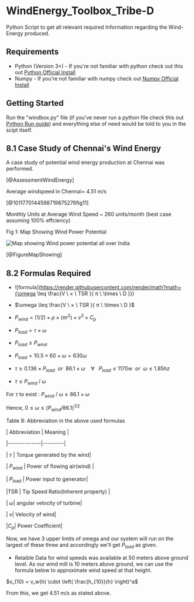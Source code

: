 # WindEnergy_Toolbox_Tribe-D
Python Script to get all relevant required Information regarding the Wind-Energy produced.

## Requirements
- Python (Version 3+) - If you're not familiar with python check out this out [Python Official Install](https://www.python.org/downloads/) 
- Numpy - If you're not familiar with numpy check out [Numpy Official Install](https://numpy.org/install/)

## Getting Started
Run the "windbox.py" file (if you've never run a python file check this out [Python Run guide](https://www.tutorialspoint.com/how-to-run-python-program))
and everything else of need would be told to you in the scipt itself.

##  8.1 Case Study of Chennai's Wind Energy

  

A case study of potential wind energy production at Chennai was performed.

[@AssessmentWindEnergy]

  

Average windspeed in Chennai= 4.51 m/s

[@1011770144598719875276fig11]

  

Monthly Units at Average Wind Speed ~ 260 units/month (best case assuming 100% effciency)

  

Fig 1: Map Showing Wind Power Potential

![Map showing Wind power potential all over India](https://www.researchgate.net/profile/Mohammed-Majid-4/publication/332702533/figure/fig3/AS:753275301285888@1556606235936/Map-showing-wind-power-potential-at-100-m-AGL-26.png)

[@FigureMapShowing]

  

##  8.2 Formulas Required

  
* ![formula](https://render.githubusercontent.com/render/math?math={\omega  \leq  \frac{V \ × \ TSR }{ π \ \times \ D }})
* $\omega  \leq  \frac{V \ × \ TSR }{ π \ \times \ D }$

* $P_{wind} = (1/2) \times ρ × (πr^2)\times v^3  \times C_p$

* $P_{load} = \tau ×ω$

* $P_{load} \leq P_{wind}$

* $P_{load} = 10.5  \times  60  \times  \omega = 630  \omega$

* $τ \geq  0.136  \times P_{load} \ \ or \ \ 86.1  \times ω \ \ \ \ ∀ \ \ \ P_{load} \leq  1170w \ \ or \ \ ω \leq  1.85hz$

* $τ \leq P_{wind} \ / \ \omega$

  

For $\tau$ to exist : $P_{wind} \ / \ ω \geq  86.1  \times ω$

  

Hence, $0  \leq ω \leq (P_{wind}/86.1)^{1/2}$

Table 8: Abbreviation in the above used formulas

| Abbreviation | Meaning |

|--------------|---------|

| $\tau$ | Torque generated by the wind|

| $P_{\text{wind}}$ | Power of flowing air(wind) |

| $P_{\text{load}}$ | Power input to generator|

|TSR | Tip Speed Ratio(Inherent property) |

| $\omega$| angular velocity of turbine|

| $v$| Velocity of wind|

|$C_p$| Power Coefficient|

  

Now, we have 3 upper limits of omega and our system will run on the largest of these three and accordingly we'll get $P_{load}$ as given.

  

* Relaible Data for wind speeds was available at 50 meters above ground level. As our wind mill is 10 meters above ground, we can use the formula below to approximate wind speed at that height.

  

$v_{10} = v_w(h) \cdot  \left( \frac{h_{10}}{h} \right)^a$

  

From this, we get $4.51$ m/s as stated above.
